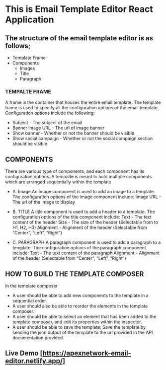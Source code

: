 # This is Email Template Editor React Application

## The structure of the email template editor is as follows;
- Template Frame
- Components
  * Images
  * Title
  * Paragraph

### TEMPALTE FRAME
A frame is the container that houses the entire email template. The template frame is used to specify all the configuration options of the email template. Configuration options include the following;

- Subject - The subject of the email
- Banner image URL - The url of image banner
- Show banner - Whether or not the banner should be visible
- Show social campaign - Whether or not the social compaign section should be visible

## COMPONENTS

There are various type of components, and each component has its configuration options.
A tempalte is meant to hold multiple components which are arranged sequentially within the template

- A. Image 
  An image component is used to add an image to a template. The configuration options of the image component include:
  Image URL - The url of the image to display

- B. TITLE
  A title component is used to add a header to a template. The configuration options of the title component include:
  Text - The text content of the header
  Size - The size of the header (Selectable from to H1, H2, H3)
  Alignment - Alignment of the header (Selectable from “Center”, “Left”, “Right”)
  
- C. PARAGRAPH
  A paragraph component is used to add a paragraph to a template. The configuration options of the paragraph component include:
  Text - The text content of the paragraph
  Alignment - Alignment of the header (Selectable from “Center”, “Left”, “Right”)

## HOW TO BUILD THE TEMPLATE COMPOSER
In the template composer
- A user should be able to add new components to the template in a sequential order.
- A user should also be able to reorder the elements in the template composer.
- A user should be able to select an element that has been added to the template composer, and edit its properties within the inspector.
- A user should be able to save the template; Save the template by sending the json output of the template to the url provided in the   API documentation provided.

## Live Demo [https://apexnetwork-email-editor.netlify.app/]
